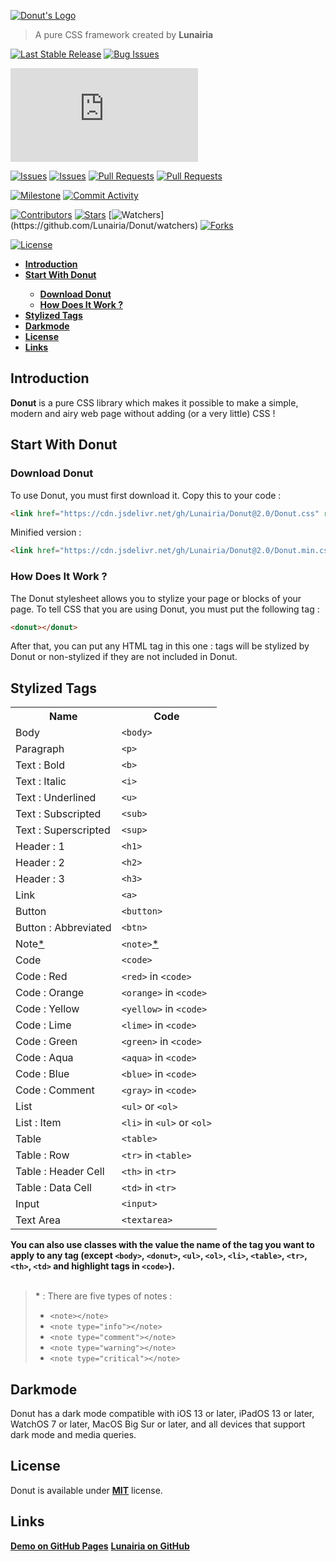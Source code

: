 [![Donut's Logo](https://raw.githubusercontent.com/Lunairia/Lunar/Default/Donut's%20Logo.jpg)](https://github.com/Lunairia/Donut/)

> A pure CSS framework created by **Lunairia**

[![Last Stable Release](https://img.shields.io/github/v/release/Lunairia/Donut?color=brightgreen&label=Last%20Stable%20Release&logo=Last%20Stable%20Release&logoColor=brightgreen&style=flat-square)](https://github.com/Lunairia/Donut/releases/latest)
[![Bug Issues](https://img.shields.io/github/issues/Lunairia/Donut/Bug?label=Bug%20Issues&logo=Bug%20Issues&style=flat-square)](https://github.com/Lunairia/Donut/issues?q=is%3Aopen+is%3Aissue+label%3ABug)

[![Size of Minified Version](https://img.shields.io/github/size/Lunairia/Donut/Donut.min.css?label=Size%20of%20Minified%20Version&logo=Size%20of%20Minified%20Version&style=flat-square)](https://github.com/Lunairia/Donut/Donut.min.css)

[![Issues](https://img.shields.io/github/issues/Lunairia/Donut?color=orange&label=Issues&logo=Issues&logoColor=orange&style=flat-square)](https://github.com/Lunairia/Donut/issues?q=is%3Aissue+is%3Aopen)
[![Issues](https://img.shields.io/github/issues-closed/Lunairia/Donut?color=orange&label=Issues&logo=Issues&logoColor=orange&style=flat-square)](https://github.com/Lunairia/Donut/issues?q=is%3Aissue+is%3Aclosed)
[![Pull Requests](https://img.shields.io/github/issues-pr/Lunairia/Donut?color=orange&label=Pull%20Requests&logo=Pull%20Requests&logoColor=orange&style=flat-square)](https://github.com/Lunairia/Donut/pulls?q=is%3Apr+is%3Aopen)
[![Pull Requests](https://img.shields.io/github/issues-pr-closed/Lunairia/Donut?color=orange&label=Pull%20Requests&logo=Pull%20Requests&logoColor=orange&style=flat-square)](https://github.com/Lunairia/Donut/pulls?q=is%3Apr+is%3Aclosed)

[![Milestone](https://img.shields.io/github/milestones/progress-percent/Lunairia/Donut/1?color=blueviolet&logoColor=blueviolet&style=flat-square)](https://github.com/Lunairia/Donut/milestone/1)
[![Commit Activity](https://img.shields.io/github/commit-activity/m/Lunairia/Donut?color=blue&label=Commit%20Activity&logo=Commit%20Activity&logoColor=blue&style=flat-square)](https://github.com/Lunairia/Donut/graphs/commit-activity)

[![Contributors](https://img.shields.io/github/contributors/Lunairia/Donut?color=gray&label=Contributors&logo=Contributors&logoColor=gray&style=flat-square)](https://github.com/Lunairia/Donut/graphs/contributors)
[![Stars](https://img.shields.io/github/stars/Lunairia/Donut?color=yellow&label=Stars&logo=Stars&logoColor=yellow&style=flat-square)](https://github.com/Lunairia/Donut/stargazers/)
[![Watchers](https://img.shields.io/github/watchers/Lunairia/Donut?color=rgb(20,140,20)&label=Watchers&logo=Watchers&logoColor=rgb(20,140,20)&style=flat-square)](https://github.com/Lunairia/Donut/watchers)
[![Forks](https://img.shields.io/github/forks/Lunairia/Donut?color=blue&label=Forks&logo=Forks&logoColor=blue&style=flat-square)](https://github.com/Lunairia/Donut/network/members)

[![License](https://img.shields.io/github/license/Lunairia/Donut?color=lightgray&label=License&logo=License&logoColor=lightgray&style=flat-square)](https://github.com/Lunairia/Donut/blob/Default/LICENSE)

<b><ul>
	<li><a href="#intro">Introduction</a></li>
	<li><a href="#start">Start With Donut</a></li>
	<ul>
		<li><a href="#download">Download Donut</a></li>
		<li><a href="#howwork">How Does It Work ?</a></li>
	</ul>
	<li><a href="#tags">Stylized Tags</a></li>
	<li><a href="#darkmode">Darkmode</a></li>
	<li><a href="#license">License</a></li>
	<li><a href="#links">Links</a></li>
</ul></b>

<h2 id="intro">Introduction</h2>

**Donut** is a pure CSS library which makes it possible to make a simple, modern and airy web page without adding (or a very little) CSS !

<h2 id="start">Start With Donut</h2>

<h3 id="download">Download Donut</h3>

To use Donut, you must first download it.
Copy this to your code :

```html
<link href="https://cdn.jsdelivr.net/gh/Lunairia/Donut@2.0/Donut.css" rel="stylesheet" />
```

Minified version :

```html
<link href="https://cdn.jsdelivr.net/gh/Lunairia/Donut@2.0/Donut.min.css" rel="stylesheet" />
```

<h3 id="howwork">How Does It Work ?</h3>

The Donut stylesheet allows you to stylize your page or blocks of your page.
To tell CSS that you are using Donut, you must put the following tag :

```html
<donut></donut>
```

After that, you can put any HTML tag in this one :
tags will be stylized by Donut or non-stylized if they are not included in Donut.

<h2 id="tags">Stylized Tags</h2>

<table>
<tr><th>Name</th><th>Code</th></tr>
<tr><td>Body</td><td><code>&#60body&#62</code></td></tr>
<tr><td>Paragraph</td><td><code>&#60p&#62</code></td></tr>
<tr><td>Text : Bold</td><td><code>&#60b&#62</code></td></tr>
<tr><td>Text : Italic</td><td><code>&#60i&#62</code></td></tr>
<tr><td>Text : Underlined</td><td><code>&#60u&#62</code></td></tr>
<tr><td>Text : Subscripted</td><td><code>&#60sub&#62</code></td></tr>
<tr><td>Text : Superscripted</td><td><code>&#60sup&#62</code></td></tr>
<tr><td>Header : 1</td><td><code>&#60h1&#62</code></td></tr>
<tr><td>Header : 2</td><td><code>&#60h2&#62</code></td></tr>
<tr><td>Header : 3</td><td><code>&#60h3&#62</code></td></tr>
<tr><td>Link</td><td><code>&#60a&#62</code></td></tr>
<tr><td>Button</td><td><code>&#60button&#62</code></td></tr>
<tr><td>Button : Abbreviated</td><td><code>&#60btn&#62</code></td></tr>
<tr><td>Note<a href="#a">*</a></td><td><code>&#60note&#62</code><a href="#a">*</a></td></tr>
<tr><td>Code</td><td><code>&#60code&#62</code></td></tr>
<tr><td>Code : Red</td><td><code>&#60red&#62</code> in <code>&#60code&#62</code></td></tr>
<tr><td>Code : Orange</td><td><code>&#60orange&#62</code> in <code>&#60code&#62</code></td></tr>
<tr><td>Code : Yellow</td><td><code>&#60yellow&#62</code> in <code>&#60code&#62</code></td></tr>
<tr><td>Code : Lime</td><td><code>&#60lime&#62</code> in <code>&#60code&#62</code></td></tr>
<tr><td>Code : Green</td><td><code>&#60green&#62</code> in <code>&#60code&#62</code></td></tr>
<tr><td>Code : Aqua</td><td><code>&#60aqua&#62</code> in <code>&#60code&#62</code></td></tr>
<tr><td>Code : Blue</td><td><code>&#60blue&#62</code> in <code>&#60code&#62</code></td></tr>
<tr><td>Code : Comment</td><td><code>&#60gray&#62</code> in <code>&#60code&#62</code></td></tr>
<tr><td>List</td><td><code>&#60ul&#62</code> or <code>&#60ol&#62</code></td></tr>
<tr><td>List : Item</td><td><code>&#60li&#62</code> in <code>&#60ul&#62</code> or <code>&#60ol&#62</code></td></tr>
<tr><td>Table</td><td><code>&#60table&#62</code></td></tr>
<tr><td>Table : Row</td><td><code>&#60tr&#62</code> in <code>&#60table&#62</code></td></tr>
<tr><td>Table : Header Cell</td><td><code>&#60th&#62</code> in <code>&#60tr&#62</code></td></tr>
<tr><td>Table : Data Cell</td><td><code>&#60td&#62</code> in <code>&#60tr&#62</code></td></tr>
<tr><td>Input</td><td><code>&#60input&#62</code></td></tr>
<tr><td>Text Area</td><td><code>&#60textarea&#62</code></td></tr>
</table><b>You can also use classes with the value the name of the tag you want to apply to any tag (except <code>&#60body&#62</code>, <code>&#60donut&#62</code>, <code>&#60ul&#62</code>, <code>&#60ol&#62</code>, <code>&#60li&#62</code>, <code>&#60table&#62</code>, <code>&#60tr&#62</code>, <code>&#60th&#62</code>, <code>&#60td&#62</code> and highlight tags in <code>&#60code&#62</code>).</b><br /><br />

> <b id="a">*</b> : There are five types of notes :
> - <code>\<note>\</note></code>
> - <code>\<note type="info">\</note></code>
> - <code>\<note type="comment">\</note></code>
> - <code>\<note type="warning">\</note></code>
> - <code>\<note type="critical">\</note></code>

## Darkmode

Donut has a dark mode compatible with iOS 13 or later, iPadOS 13 or later, WatchOS 7 or later, MacOS Big Sur or later, and all devices that support dark mode and media queries.

## License

Donut is available under **[MIT](https://github.com/Lunairia/Donut/blob/Default/LICENSE)** license.

## Links

**[Demo on GitHub Pages](https://lunairia.github.com/Donut/Demo.html)**
**[Lunairia on GitHub](https://github.com/Lunairia/)**
